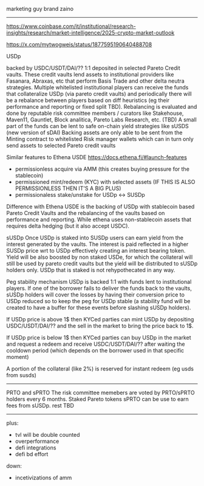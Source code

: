 marketing guy
brand zaino

---
https://www.coinbase.com/it/institutional/research-insights/research/market-intelligence/2025-crypto-market-outlook

https://x.com/mytwogweis/status/1877595190640488708

USDp

backed by USDC/USDT/DAI/?? 1:1 deposited in selected Pareto Credit vaults. These credit vaults lend assets to institutional providers like Fasanara, Abraxas, etc that perform Basis Trade and other delta neutra strategies.
Multiple whitelisted institutional players can receive the funds that collateralize USDp (via pareto credit vaults) and periodically there will be a rebalance between players based on diff heuristics (eg their performance and reporting or fixed split TBD). Rebalancing is evaluated and done by reputable risk committee members / curators like Stakehouse, Maven11, Gauntlet, Block analitica, Pareto Labs Research, etc. (TBD)
A small part of the funds can be lent to safe on-chain yield strategies like sUSDS (new version of sDAI)
Backing assets are only able to be sent from the Minting contract to whitelisted Risk manager wallets which can in turn only send assets to selected Pareto credit vaults

Similar features to Ethena USDE https://docs.ethena.fi/#launch-features
- permissionless acquire via AMM (this creates buying pressure for the stablecoin)
- permissioned mint/redeem (KYC) with selected assets (IF THIS IS ALSO PERMISSIONLESS THEN IT'S A BIG PLUS)
- permissionaless stake/unstake for USDp <-> SUSDp

Difference with Ethena USDE is the backing of USDp with stablecoin based Pareto Credit Vaults and the rebalancing of the vaults based on performance and reporting. While ethena uses non-stablecoin assets that requires delta hedging (but it also accept USDC).

sUSDp
Once USDp is staked into SUSDp users can earn yield from the interest generated by the vaults. The interest is paid reflected in a higher SUSDp price wrt to USDp effectively creating an interest bearing token.
Yield will be also boosted by non staked USDe, for which the collateral will still be used by pareto credit vaults but the yield will be distributed to sUSDp holders only.
USDp that is staked is not rehypothecated in any way.

Peg stability mechanism
USDp is backed 1:1 with funds lent to institutional players. If one of the borrower fails to deliver the funds back to the vaults, sUSDp holders will cover the losses by having their conversion price to USDp reduced so to keep the peg for USDp stable (a stability fund will be created to have a buffer for these events before slashing sUSDp holders).

If USDp price is above 1$ then KYCed parties can mint USDp by depositing USDC/USDT/DAI/?? and the sell in the market to bring the price back to 1$.

If USDp price is below 1$ then KYCed parties can buy USDp in the market and request a redeem and receive USDC/USDT/DAI/?? after waiting the cooldown period (which depends on the borrower used in that specific moment)

A portion of the collateral (like 2%) is reserved for instant redeem (eg usds from susds)


---

PRTO and sPRTO
The risk committee memebers are voted by PRTO/sPRTO holders every 6 months.
Staked Pareto tokens sPRTO can be use to earn fees from sUSDp.
rest TBD

---
plus:

- tvl will be double counted
- overperformance
- defi integrations
- defi bd effort 

down:
- incetivizations of amm
